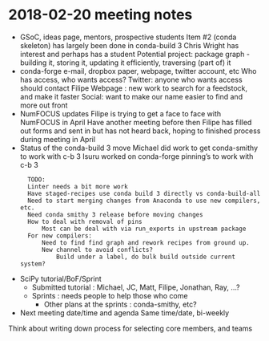 # 2018-02-20 meeting notes

- GSoC, ideas page, mentors, prospective students
  Item #2 (conda skeleton) has largely been done in conda-build 3
  Chris Wright has interest and perhaps has a student
  Potential project: package graph - building it, storing it, updating it efficiently, traversing (part of) it
- conda-forge e-mail, dropbox paper, webpage, twitter account, etc
  Who has access, who wants access?
  Twitter: anyone who wants access should contact Filipe
  Webpage :
  new work to search for a feedstock, and make it faster
  Social: want to make our name easier to find and more out front
- NumFOCUS updates
  Filipe is trying to get a face to face with NumFOCUS in April
  Have another meeting before then
  Filipe has filled out forms and sent in but has not heard back, hoping to finished process during meeting in April
- Status of the conda-build 3 move
  Michael did work to get conda-smithy to work with c-b 3
  Isuru worked on conda-forge pinning’s to work with c-b 3
  ```none
    TODO:
    Linter needs a bit more work
    Have staged-recipes use conda build 3 directly vs conda-build-all
    Need to start merging changes from Anaconda to use new compilers, etc.
    Need conda smithy 3 release before moving changes
    How to deal with removal of pins
        Most can be deal with via run_exports in upstream package
    For new compilers:
        Need to find find graph and rework recipes from ground up.
        New channel to avoid conflicts?
            Build under a label, do bulk build outside current system?
  ```
- SciPy tutorial/BoF/Sprint
  - Submitted tutorial : Michael, JC, Matt, Filipe, Jonathan, Ray, …?
  - Sprints : needs people to help those who come
    - Other plans at the sprints : conda-smithy, etc?
- Next meeting date/time and agenda
  Same time/date, bi-weekly

Think about writing down process for selecting core members, and teams
